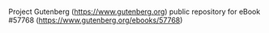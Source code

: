 Project Gutenberg (https://www.gutenberg.org) public repository for
eBook #57768 (https://www.gutenberg.org/ebooks/57768)
